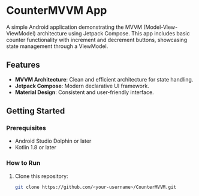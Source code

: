 # CounterMVVM App

A simple Android application demonstrating the MVVM (Model-View-ViewModel) architecture using Jetpack Compose. This app includes basic counter functionality with increment and decrement buttons, showcasing state management through a ViewModel.

## Features
- **MVVM Architecture**: Clean and efficient architecture for state handling.
- **Jetpack Compose**: Modern declarative UI framework.
- **Material Design**: Consistent and user-friendly interface.

## Getting Started

### Prerequisites
- Android Studio Dolphin or later
- Kotlin 1.8 or later

### How to Run
1. Clone this repository:
   ```bash
   git clone https://github.com/<your-username>/CounterMVVM.git
